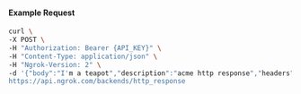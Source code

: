 <!-- Code generated for API Clients. DO NOT EDIT. -->

#### Example Request

```bash
curl \
-X POST \
-H "Authorization: Bearer {API_KEY}" \
-H "Content-Type: application/json" \
-H "Ngrok-Version: 2" \
-d '{"body":"I'm a teapot","description":"acme http response","headers":{"Content-Type":"text/plain"},"metadata":"{\"environment\": \"staging\"}","status_code":418}' \
https://api.ngrok.com/backends/http_response
```
